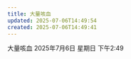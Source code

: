 ```yaml
---
title: 大量咳血
updated: 2025-07-06T14:49:54
created: 2025-07-06T14:49:41
---
```


大量咳血
2025年7月6日 星期日
下午2:49
